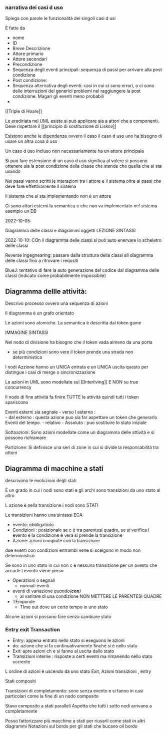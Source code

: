 




### narrativa dei casi d uso 
Spiega con parole le funzionalità dei singoli casi d usi 

È fatto da 
- nome
- ID
- Breve Descrizione
- Attore primario
- Attore secondari
- Precondizione
- Sequenza degli eventi principali: sequenza di passi per arrivare alla post condizione  
- Post condizione:
- Sequenza alternativa degli eventi: casi in cui ci sono errori, o ci sono delle interruzioni dei generici problemi nel raggiungere la post condizione. Magari gli eventi meno probabili  
- 

[[Triple di Hoare]]

Le erediriata nel UML esiste si può applicare sia a attori che a componenti. Deve rispettare il [[principio di sostituzione di Liskov]]

Esistono anche le dipendenze ovvero il caso il caso d uso uno ha bisogno di usare un altra cosa d uso


Un caso d uso incluso non necessariamente ha un attore principale 

Si puo fare estensione di un caso d uso significa al volere si possono ottenere sia la post condizione della classe che stende che quella che si sta usando 

Nei passi vanno scritti le interazioni tra l attore e il sistema oltre ai passi che deve fare effettivamente il sistema 

Il sistema che si sta implementando non è un attore 

Ci sono attori esterni la semantica e che non va implementato nel sistema esempio un DB




2022-10-05:

Diagramma delle classi e diagrammi oggetti
LEZIONE SINTASSI

2022-10-10:
COn il diagramma delle classi si può auto enervare lo scheletro delle classi 

Reverse ingegnearing: passare dalla struttura della classi all diagramma delle classi fino a ritrovare i requsiti

BlueJ: tentativo di fare la auto generazione del codice dal diagramma delle classi (indicato come probabilmente impossibile) 



## Diagramma dellle attività:

Descrivo processo ovvero una sequenza di azioni 

Il diagramma è un grafo orientato

Le azioni sono atomiche.
La semantica è descritta dal token game 

IMMAGINE SINTASSI 


Nel nodo di divisione ha bisogno che il token vada almeno da una porta
-  se più condizioni sono vere il token prende una strada non deterministica 


I nodi Azzione hanno un UNICA entrata e un UNICA uscita questo per distingue i casi di merge o sincronizzazione 

Le azioni in UML sono modellate sul [[Interliving]] E NON su true concurrency 

Il nodo di fine attività fa finire TUTTE le attività quindi tutti i token spariscono 


Eventi esterni sia segnale 
	- verso l esterno :  
	 - dal esterno : questa azione puo sia far aspettare un token che generarlo  
	Eventi del tempo.
	- relativo 
	- Assoluto : puo sostituire lo stato iniziale 


Sottoazioni: 
	Sono azioni modellate come un diagramma delle attività e si possono richiamare 


Partizione: 
	Si definisce una seri di zone in cui si divide la responsabilità tra ottoni 

## Diagramma di macchine a stati 
descrivono le evoluzioni degli stati 

È un grado in cui i nodi sono stati e gli archi sono transizioni da uno stato al altro 

L azione è nella transizione i nodi sono STATI 


Le transizioni  hanno una sintassi ECA
- evento: obbligatorio 
- Condizioni : posizionale se c è tra parentesi quadre, se si verifica l evento e la condizione è vera si prende la transizione 
- Azione: azioni compiute  con la transizione 


due eventi con condizioni  entrambi vene si scelgono in modo non deterministico 

Se sono in uno stato in cui non c è nessuna transizione per un avento che accade l evento viene perso 



- Operazioni o segnali
	- normali eventi
- eventi di variazione _quando(__con__)_
	- al varirare di una condizione NON METTERE LE PARENTESI QUADRE 
- TEmporale
	- TIme out dove un certo tempo in uno stato 





Alcune azioni si possono fare senza cambiare stato 
### Entry exit Transaction
- Entry: appena entrato nello stato si eseguono le azioni 
- do: azione che si fa continuativamente finché si è nello stato 
- Exit: apre azioni ch e si fanno al uscita dallo stato 
- Transizioni interne : risposte a certi eventi ma rimanendo nello stato corrente 


L ordine di azioni è uscendo da uno stato 
Exit, Azioni transizioni , entry 


Stati compositi 

Transizioni di completamento: sono senza evento e si fanno in casi particolari come la fine di un nodo composito 

Stavo composito a stati paralleli 
	Aspetta che tutti i sotto nodi arrivano a completamente 


Posso fattorizzare più macchine a stati per riusarli come stati  in altri diagrammi 
	Notazioni sul bordo per gli stati che bucano oil bordo 